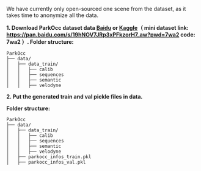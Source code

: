 We have currently only open-sourced one scene from the dataset, as it takes time to anonymize all the data.

**1. Download ParkOcc dataset data [Baidu](https://pan.baidu.com/s/1Skh6c1fEACbiubBeAQXU8w?pwd=497a) or [Kaggle](https://www.kaggle.com/datasets/sheepsky/parkocc/data)（
mini dataset link: https://pan.baidu.com/s/19hNOV7JRp3xPFkzorH7_aw?pwd=7wa2   code: 7wa2 
）. Folder structure:**
```
ParkOcc
├── data/
│   ├── data_train/
│   │   ├── calib
│   │   ├── sequences
│   │   ├── semantic
│   │   ├── velodyne
```

**2. Put the generated train and val pickle files in data.**


**Folder structure:**
```
ParkOcc
├── data/
│   ├── data_train/
│   │   ├── calib
│   │   ├── sequences
│   │   ├── semantic
│   │   ├── velodyne
│   ├── parkocc_infos_train.pkl
│   ├── parkocc_infos_val.pkl

```
